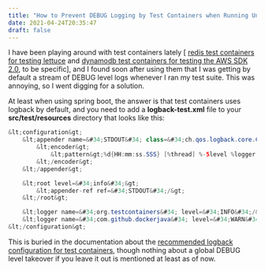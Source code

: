 ```yaml
---
title: "How to Prevent DEBUG Logging by Test Containers when Running Unit Tests in Java"
date: 2021-04-24T20:35:47
draft: false
---
```


I have been playing around with test containers lately \[ [redis test containers for testing lettuce](https://nickolasfisher.com/blog/How-to-use-a-Redis-Test-Container-with-LettuceSpring-Boot-Webflux) and [dynamodb test containers for testing the AWS SDK 2.0](https://nickolasfisher.com/blog/Setup-and-Use-a-DynamoDB-Test-Container-with-the-AWS-Java-SDK-20), to be specific\], and I found soon after using them that I was getting by default a stream of DEBUG level logs whenever I ran my test suite. This was annoying, so I went digging for a solution.

At least when using spring boot, the answer is that test containers uses logback by default, and you need to add a **logback-test.xml** file to your **src/test/resources** directory that looks like this:

```java
&lt;configuration&gt;
    &lt;appender name=&#34;STDOUT&#34; class=&#34;ch.qos.logback.core.ConsoleAppender&#34;&gt;
        &lt;encoder&gt;
            &lt;pattern&gt;%d{HH:mm:ss.SSS} [%thread] %-5level %logger - %msg%n&lt;/pattern&gt;
        &lt;/encoder&gt;
    &lt;/appender&gt;

    &lt;root level=&#34;info&#34;&gt;
        &lt;appender-ref ref=&#34;STDOUT&#34;/&gt;
    &lt;/root&gt;

    &lt;logger name=&#34;org.testcontainers&#34; level=&#34;INFO&#34;/&gt;
    &lt;logger name=&#34;com.github.dockerjava&#34; level=&#34;WARN&#34;/&gt;
&lt;/configuration&gt;

```

This is buried in the documentation about the [recommended logback configuration for test containers](https://www.testcontainers.org/supported_docker_environment/logging_config/), though nothing about a global DEBUG level takeover if you leave it out is mentioned at least as of now.
